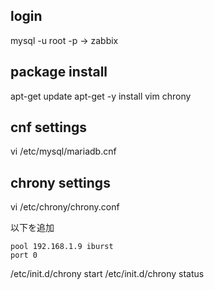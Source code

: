 ## login

mysql -u root -p
  -> zabbix

## package install

apt-get update
apt-get -y install vim chrony

## cnf settings

vi /etc/mysql/mariadb.cnf

## chrony settings

vi /etc/chrony/chrony.conf

以下を追加

~~~
pool 192.168.1.9 iburst
port 0
~~~

/etc/init.d/chrony start
/etc/init.d/chrony status
